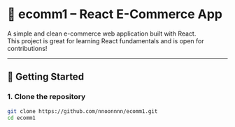 # 🛒 ecomm1 – React E-Commerce App

A simple and clean e-commerce web application built with React.  
This project is great for learning React fundamentals and is open for contributions!

---

## 🚀 Getting Started

### 1. Clone the repository
```bash
git clone https://github.com/nnoonnnn/ecomm1.git
cd ecomm1
